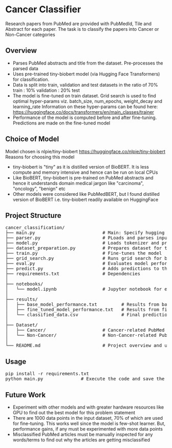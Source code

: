 # Cancer Classifier
Research papers from PubMed are provided with PubMedId, Tile and Abstract for each paper. The task is to 
classify the papers into Cancer or Non-Cancer categories

## Overview

- Parses PubMed abstracts and title from the dataset. Pre-processes the parsed data
- Uses pre-trained tiny-biobert model (via Hugging Face Transformers) for classification.
- Data is split into train, validation and test datasets in the ratio of 70% train : 10% validation : 20% test
- The model is fine-tuned on train dataset. Grid search is used to find optimal hyper-params viz. batch_size, num_epochs, weight_decay and learning_rate
  Information on these hyper-params can be found here: https://huggingface.co/docs/transformers/en/main_classes/trainer
- Performance of the model is computed before and after fine-tuning. Predictions are made on the fine-tuned model

## Choice of Model
Model chosen is nlpie/tiny-biobert https://huggingface.co/nlpie/tiny-biobert
Reasons for choosing this model
- tiny-biobert is "tiny" as it is distilled version of BioBERT. It is less compute and memory intensive and hence can be run on local CPUs
- Like BioBERT, tiny-biobert is pre-trained on PubMed abstracts and hence it understands domain medical jargon like "carcinoma", "oncology", "benign" etc 
- Other models were considered like PubMedBERT, but I found distilled version of BioBERT i.e. tiny-biobert readily available on HuggingFace

## Project Structure
<pre>
cancer_classification/
├── main.py                         # Main: Specify hugging face token, input and output paths
├── parser.py                       # PLoads and parses input data
├── model.py                        # Loads tokenizer and pre-trained model
├── dataset_preparation.py          # Prepares dataset for training
├── train.py                        # Fine-tunes the model
├── grid_search.py                  # Runs grid search for best hyperparams
├── eval.py                         # Evaluates model performance
├── predict.py                      # Adds predictions to the dataset
├── requirements.txt                # Dependencies
│
├── notebooks/
│   └── model.ipynb                 # Jupyter notebook for experimentation
│
├── results/
│   ├── base_model_performance.txt         # Results from base model
│   ├── fine_tuned_model_performance.txt   # Results from fine-tuned model
│   └── classified_data.csv                # Final predictions with probabilities
│
├── Dataset/
│   ├── Cancer/                     # Cancer-related PubMed abstracts (text files)
│   └── Non-Cancer/                 # Non-Cancer-related PubMed abstracts
│
└── README.md                       # Project overview and usage
</pre>

## Usage
<pre>
pip install -r requirements.txt
python main.py              # Execute the code and save the results at the specified path
</pre>
  
## Future Work
- Experiment with other models and with greater hardware resources like GPU to find out the best model for this problem statement
- There are 1000 data points in the input dataset, 70% of which are used for fine-tuning. This works well since the model is few-shot learner. But, performance gains, if any
  must be experimented with more data points
- Misclassified PubMed articles must be manually inspected for any words/terms to find out why the articles are getting misclassified
